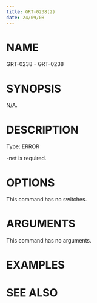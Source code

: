 ```yaml
---
title: GRT-0238(2)
date: 24/09/08
---
```


# NAME

GRT-0238 - GRT-0238

# SYNOPSIS

N/A.

# DESCRIPTION

Type: ERROR

-net is required.

# OPTIONS

This command has no switches.

# ARGUMENTS

This command has no arguments.

# EXAMPLES

# SEE ALSO
